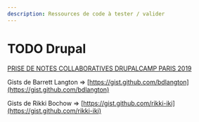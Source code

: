 ```yaml
---
description: Ressources de code à tester / valider
---
```


# TODO Drupal

[PRISE DE NOTES COLLABORATIVES DRUPALCAMP PARIS 2019](https://annuel.framapad.org/p/dcp2019)

Gists de Barrett Langton =&gt; [https://gist.github.com/bdlangton](https://gist.github.com/bdlangton)

Gists de Rikki Bochow =&gt; [https://gist.github.com/rikki-iki](https://gist.github.com/rikki-iki)

##  

